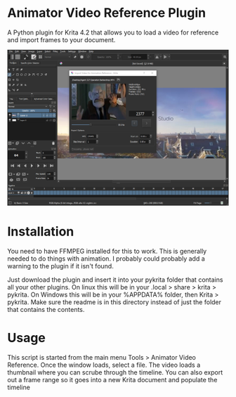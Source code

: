 # Animator Video Reference Plugin
A Python plugin for Krita 4.2 that allows you to load a video for reference and import frames to your document.

![alt text](preview.png)


# Installation
You need to have FFMPEG installed for this to work. This is generally needed to do things with animation. I probably could probably add a warning to the plugin if it isn't found. 

Just download the plugin and insert it into your pykrita folder that contains all your other plugins. On linux this will be in your .local > share > krita > pykrita. On Windows this will be in your %APPDATA% folder, then Krita > pykrita. Make sure the readme is in this directory instead of just the folder that contains the contents.

# Usage
This script is started from the main menu Tools > Animator Video Reference. Once the window loads, select a file. The video loads a thumbnail where you can scrube through the timeline. You can also export out a frame range so it goes into a new Krita document and populate the timeline
